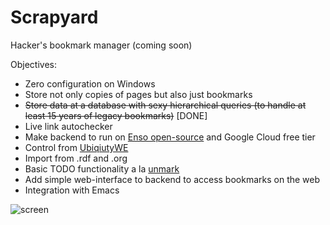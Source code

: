 # Scrapyard

Hacker's bookmark manager (coming soon)

Objectives:

* Zero configuration on Windows
* Store not only copies of pages but also just bookmarks
* ~~Store data at a database with sexy hierarchical queries (to handle at least 15 years of legacy bookmarks)~~ [DONE]
* Live link autochecker
* Make backend to run on [Enso open-source](https://gchristensen.github.io/enso-portable/) and Google Cloud free tier
* Control from [UbiqiutyWE](https://gchristensen.github.io/ubiquitywe/)
* Import from .rdf and .org
* Basic TODO functionality a la [unmark](https://github.com/cdevroe/unmark)
* Add simple web-interface to backend to access bookmarks on the web
* Integration with Emacs


![screen](/media/screen.gif?raw=true)
